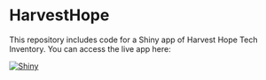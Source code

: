 # HarvestHope
This repository includes code for a Shiny app of Harvest Hope Tech Inventory. You can access the live app here:

[![Shiny](https://img.shields.io/badge/Shiny-app-blue)](https://zakk-h.shinyapps.io/harvesthope/)
